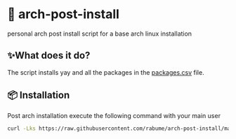 # 🐧 arch-post-install

personal arch post install script for a base arch linux installation

## ✨What does it do?

The script installs yay and all the packages in the [packages.csv](packages.csv) file.

## 📦 Installation

Post arch installation execute the following command with your main user

```bash
curl -Lks https://raw.githubusercontent.com/rabume/arch-post-install/main/install | /bin/bash
```
